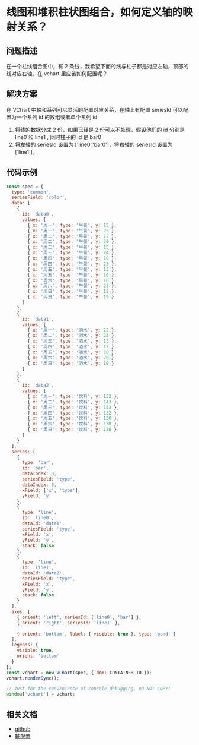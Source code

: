 # 线图和堆积柱状图组合，如何定义轴的映射关系？

## 问题描述

在一个柱线组合图中，有 2 条线，我希望下面的线与柱子都是对应左轴，顶部的线对应右轴。在 vchart 里应该如何配置呢？

## 解决方案

在 VChart 中轴和系列可以灵活的配置对应关系，在轴上有配置 seriesId 可以配置为一个系列 id 的数组或者单个系列 id

1. 将线的数据分成 2 份，如果已经是 2 份可以不处理，假设他们的 id 分别是 line0 和 line1 , 同时柱子的 id 是 bar0
2. 将左轴的 seriesId 设置为 ['line0','bar0']，将右轴的 seriesId 设置为['line1']。

## 代码示例

```javascript livedemo
const spec = {
  type: 'common',
  seriesField: 'color',
  data: [
    {
      id: 'data0',
      values: [
        { x: '周一', type: '早餐', y: 15 },
        { x: '周一', type: '午餐', y: 25 },
        { x: '周二', type: '早餐', y: 12 },
        { x: '周二', type: '午餐', y: 30 },
        { x: '周三', type: '早餐', y: 15 },
        { x: '周三', type: '午餐', y: 24 },
        { x: '周四', type: '早餐', y: 10 },
        { x: '周四', type: '午餐', y: 25 },
        { x: '周五', type: '早餐', y: 13 },
        { x: '周五', type: '午餐', y: 20 },
        { x: '周六', type: '早餐', y: 10 },
        { x: '周六', type: '午餐', y: 22 },
        { x: '周日', type: '早餐', y: 12 },
        { x: '周日', type: '午餐', y: 19 }
      ]
    },
    {
      id: 'data1',
      values: [
        { x: '周一', type: '酒水', y: 22 },
        { x: '周二', type: '酒水', y: 23 },
        { x: '周三', type: '酒水', y: 13 },
        { x: '周四', type: '酒水', y: 12 },
        { x: '周五', type: '酒水', y: 10 },
        { x: '周六', type: '酒水', y: 20 },
        { x: '周日', type: '酒水', y: 10 }
      ]
    },
    {
      id: 'data2',
      values: [
        { x: '周一', type: '饮料', y: 132 },
        { x: '周二', type: '饮料', y: 143 },
        { x: '周三', type: '饮料', y: 143 },
        { x: '周四', type: '饮料', y: 132 },
        { x: '周五', type: '饮料', y: 130 },
        { x: '周六', type: '饮料', y: 130 },
        { x: '周日', type: '饮料', y: 150 }
      ]
    }
  ],
  series: [
    {
      type: 'bar',
      id: 'bar',
      dataIndex: 0,
      seriesField: 'type',
      dataIndex: 0,
      xField: ['x', 'type'],
      yField: 'y'
    },
    {
      type: 'line',
      id: 'line0',
      dataId: 'data1',
      seriesField: 'type',
      xField: 'x',
      yField: 'y',
      stack: false
    },
    {
      type: 'line',
      id: 'line1',
      dataId: 'data2',
      seriesField: 'type',
      xField: 'x',
      yField: 'y',
      stack: false
    }
  ],
  axes: [
    { orient: 'left', seriesId: ['line0', 'bar'] },
    { orient: 'right', seriesId: 'line1' },
    ,
    { orient: 'bottom', label: { visible: true }, type: 'band' }
  ],
  legends: {
    visible: true,
    orient: 'bottom'
  }
};
const vchart = new VChart(spec, { dom: CONTAINER_ID });
vchart.renderSync();

// Just for the convenience of console debugging, DO NOT COPY!
window['vchart'] = vchart;
```

## 相关文档

- [github](https://github.com/VisActor/VChart)
- [轴配置](<https://www.visactor.io/vchart/option/barChart-axes-linear#seriesId(string%7Cnumber%7C(string%20%7C%20number)%5B%5D)>)
